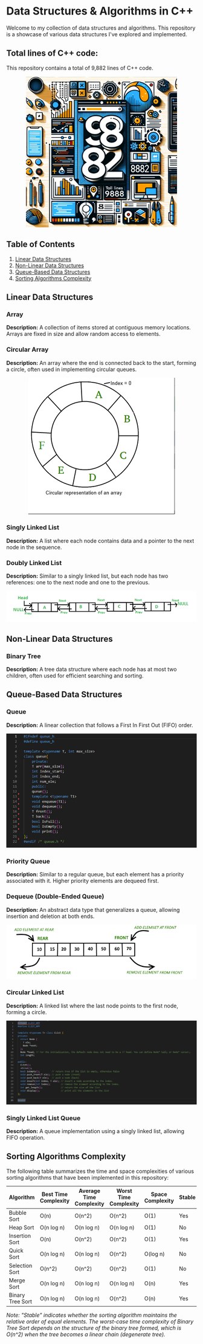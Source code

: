 <h1> Data Structures & Algorithms in C++</h1>

Welcome to my collection of data structures and algorithms. This repository is a showcase of various data structures I've explored and implemented.

<h2>Total lines of C++ code:</h2>
<p>This repository contains a total of 9,882 lines of C++ code.</p>
<p align="center">
  <img src="visuals/number-cpp.png" alt="9,882 lines of C++ code (excluding header files), image generated by DALL-E" width="400"/>
</p>

<h2>Table of Contents</h2>
<ol>
    <li><a href="#linear-data-structures">Linear Data Structures</a></li>
    <li><a href="#non-linear-data-structures">Non-Linear Data Structures</a></li>
    <li><a href="#queue-based-data-structures">Queue-Based Data Structures</a></li>
    <li><a href="#sorting-algorithms-complexity">Sorting Algorithms Complexity</a></li>
</ol>

<h2 id="linear-data-structures">Linear Data Structures</h2>

<h3>Array</h3>
<p><strong>Description:</strong> A collection of items stored at contiguous memory locations. Arrays are fixed in size and allow random access to elements.</p>

<h3>Circular Array</h3>
<p><strong>Description:</strong> An array where the end is connected back to the start, forming a circle, often used in implementing circular queues.</p>
<p align="center">
  <img src="visuals/circular-array.png" alt="Circular Array" />
</p>

<h3>Singly Linked List</h3>
<p><strong>Description:</strong> A list where each node contains data and a pointer to the next node in the sequence.</p>

<h3>Doubly Linked List</h3>
<p><strong>Description:</strong> Similar to a singly linked list, but each node has two references: one to the next node and one to the previous.</p>
<img src="visuals/doubly-linked-list.png" alt="Doubly Linked List" />

<h2 id="non-linear-data-structures">Non-Linear Data Structures</h2>

<h3>Binary Tree</h3>
<p><strong>Description:</strong> A tree data structure where each node has at most two children, often used for efficient searching and sorting.</p>

<h2 id="queue-based-data-structures">Queue-Based Data Structures</h2>

<h3>Queue</h3>
<p><strong>Description:</strong> A linear collection that follows a First In First Out (FIFO) order.</p>

<img src="visuals/queue.png" alt="Queue" />

<h3>Priority Queue</h3>
<p><strong>Description:</strong> Similar to a regular queue, but each element has a priority associated with it. Higher priority elements are dequeed first.</p>

<h3>Dequeue (Double-Ended Queue)</h3>
<p><strong>Description:</strong> An abstract data type that generalizes a queue, allowing insertion and deletion at both ends.</p>
<img src="visuals/dequeue.png" alt="Dequeue" />

<h3>Circular Linked List</h3>
<p><strong>Description:</strong> A linked list where the last node points to the first node, forming a circle.</p>
<img src="visuals/circ-list.png" alt="Circular Linked List" />

<h3>Singly Linked List Queue</h3>
<p><strong>Description:</strong> A queue implementation using a singly linked list, allowing FIFO operation.</p>

<h2>Sorting Algorithms Complexity</h2>

The following table summarizes the time and space complexities of various sorting algorithms that have been implemented in this repository:

| Algorithm        | Best Time Complexity | Average Time Complexity | Worst Time Complexity | Space Complexity | Stable |
|------------------|----------------------|-------------------------|-----------------------|------------------|--------|
| Bubble Sort      | O(n)                 | O(n^2)                  | O(n^2)                | O(1)             | Yes    |
| Heap Sort        | O(n log n)           | O(n log n)              | O(n log n)            | O(1)             | No     |
| Insertion Sort   | O(n)                 | O(n^2)                  | O(n^2)                | O(1)             | Yes    |
| Quick Sort       | O(n log n)           | O(n log n)              | O(n^2)                | O(log n)         | No     |
| Selection Sort   | O(n^2)               | O(n^2)                  | O(n^2)                | O(1)             | No     |
| Merge Sort       | O(n log n)           | O(n log n)              | O(n log n)            | O(n)             | Yes    |
| Binary Tree Sort | O(n log n)           | O(n log n)              | O(n^2)                | O(n)             | Yes    |

*Note: "Stable" indicates whether the sorting algorithm maintains the relative order of equal elements. The worst-case time complexity of Binary Tree Sort depends on the structure of the binary tree formed, which is O(n^2) when the tree becomes a linear chain (degenerate tree).* 